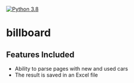 [![Python 3.8](https://img.shields.io/badge/python-3.8-yellow.svg)](https://www.python.org/downloads/release/python-360/)
# billboard

## Features Included
- Ability to parse pages with new and used cars
- The result is saved in an Excel file
